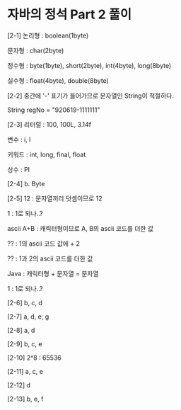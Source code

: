 # 자바의 정석 Part 2 풀이

[2-1]
논리형 : boolean(1byte) 

문자형 : char(2byte) 

정수형 : byte(1byte), short(2byte), int(4byte), long(8byte) 

실수형 : float(4byte), double(8byte) 

[2-2]
중간에 '-' 표기가 들어가므로 문자열인 String이 적절하다. 

String regNo = "920619-1111111" 

[2-3]
리터럴 : 100, 100L, 3.14f 

변수 : i, l 

키워드 : int, long, final, float 

상수 : PI 

[2-4]
b. Byte 

[2-5]
12 : 문자열끼리 덧셈이므로 12 

1 : 1로 되나..? 

ascii A+B : 캐릭터형이므로 A, B의 ascii 코드를 더한 값 

?? : 1의 ascii 코드 값에 + 2 

?? : 1과 2의 ascii 코드를 더한 값 

Java : 캐릭터형 + 문자열 = 문자열 

1 : 1로 되나..? 

[2-6]
b, c, d 

[2-7]
a, d, e, g 

[2-8]
a, d 

[2-9]
b, c, e 

[2-10]
2^8 : 65536 

[2-11]
a, c, e 

[2-12]
d 

[2-13]
b, e, f   




